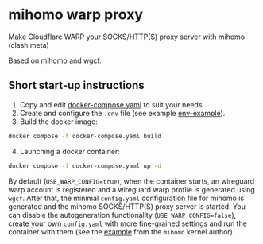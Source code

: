 # mihomo warp proxy
Make Cloudflare WARP your SOCKS/HTTP(S) proxy server with mihomo (clash meta)

Based on [mihomo](https://github.com/MetaCubeX/mihomo) and [wgcf](https://github.com/ViRb3/wgcf).

## Short start-up instructions
1. Copy and edit [docker-compose.yaml](https://github.com/webstudiobond/mihomo-warp-proxy/blob/main/docker-compose.yaml) to suit your needs.
2. Create and configure the `.env` file (see example [env-example](https://github.com/webstudiobond/mihomo-warp-proxy/blob/main/env-example)).
3. Build the docker image:
```bash
docker compose -f docker-compose.yaml build
```
4. Launching a docker container:
```bash
docker compose -f docker-compose.yaml up -d
```
By default (`USE_WARP_CONFIG=true`), when the container starts, an wireguard warp account is registered and a wireguard warp profile is generated using `wgcf`. After that, the minimal `config.yaml` configuration file for mihomo is generated and the mihomo SOCKS/HTTP(S) proxy server is started. You can disable the autogeneration functionality (`USE_WARP_CONFIG=false`), create your own `config.yaml` with more fine-grained settings and run the container with them (see the [example](https://github.com/MetaCubeX/mihomo/blob/Alpha/docs/config.yaml) from the `mihomo` kernel author).
